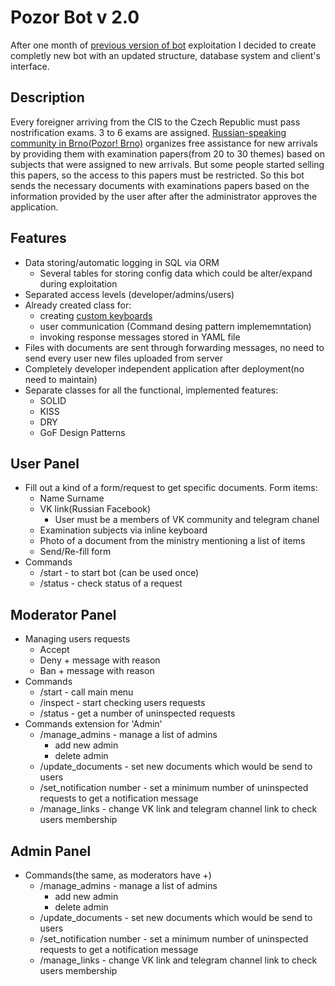 # Pozor Bot v 2.0
After one month of [previous version of bot](https://github.com/Nerbyk/Telegram-Bot-Exam-Papers-Sender) exploitation I decided to create completly new bot with an updated structure, database system and client's interface.

## Description 
Every foreigner arriving from the CIS to the Czech Republic must pass nostrification exams. 3 to 6 exams are assigned.
[Russian-speaking community in Brno(Pozor! Brno)](https://vk.com/pozor.brno) organizes free assistance for new arrivals by providing them with examination papers(from 20 to 30 themes)
based on subjects that were assigned to new arrivals. But some people started selling this papers, so the access to this papers must be restricted.
So this bot sends the necessary documents with examinations papers based on the information provided by the user after after the administrator approves the application.

## Features 
- Data storing/automatic logging in SQL via ORM
    - Several tables for storing config data which could be alter/expand during exploitation
- Separated access levels (developer/admins/users)
- Already created class for: 
    - creating [custom keyboards](https://core.telegram.org/bots#keyboards)
    - user communication (Command desing pattern implememntation)
    - invoking response messages stored in YAML file
- Files with documents are sent through forwarding messages, no need to send every user new files uploaded from server
- Completely developer independent application after deployment(no need to maintain)
- Separate classes for all the functional, implemented features:
    - SOLID
    - KISS
    - DRY
    - GoF Design Patterns 

## User Panel 
- Fill out a kind of a form/request to get specific documents. Form items:
    - Name Surname 
    - VK link(Russian Facebook)
        - User must be a members of VK community and telegram chanel 
    - Examination subjects via inline keyboard 
    - Photo of a document from the ministry mentioning a list of items
    - Send/Re-fill form 
- Commands
    - /start - to start bot (can be used once)
    - /status - check status of a request

## Moderator Panel
- Managing users requests
    - Accept
    - Deny + message with reason
    - Ban + message with reason 
- Commands 
    - /start - call main menu 
    - /inspect - start checking users requests
    - /status - get a number of uninspected requests 
- Commands extension for 'Admin'
    - /manage_admins - manage a list of admins
        - add new admin 
        - delete admin 
    - /update_documents - set new documents which would be send to users 
    - /set_notification number - set a minimum number of uninspected requests  to get a notification message 
    - /manage_links - change VK link and telegram channel link to check users membership
## Admin Panel
- Commands(the same, as moderators have +)
     - /manage_admins - manage a list of admins
        - add new admin 
        - delete admin 
    - /update_documents - set new documents which would be send to users 
    - /set_notification number - set a minimum number of uninspected requests  to get a notification message 
    - /manage_links - change VK link and telegram channel link to check users membership

